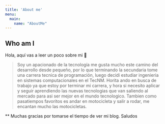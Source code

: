 ```yaml
---
title: 'About me'
menu:
  main:
    name: "AboutMe"
---
```


## Who am I


Hola, aquí vas a leer un poco sobre mi 🤩

> Soy un apacionado de la tecnología me gusta mucho este camino del desarrollo desde pequeño, por lo que terminando la secundaria 
> tome una carrera tecnica de programación, luego decidi estudiar ingenieria en sistemas computacionales en el TecNM.
> Horita ando en busca de trabajo ya que estoy por terminar mi carrera, y hora si necesito aplicar y seguir aprendiendo las nuevas tecnologias 
> que van saliendo al mercado para asi ser mejor en el mundo tecnologico.
> Tambien como pasatiempos favoritos es andar en motocicleta y salir a rodar, me encantan mucho las motocicletas. 
> 
** Muchas gracias por tomarse el tiempo de ver mi blog. 
Saludos
